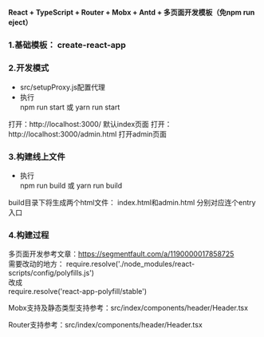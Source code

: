 #### React + TypeScript + Router + Mobx + Antd + 多页面开发模板（免npm run eject） 

### 1.基础模板： create-react-app 

### 2.开发模式
* src/setupProxy.js配置代理
* 执行  
npm run start 
或
yarn run start

打开：http://localhost:3000/ 默认index页面
打开：http://localhost:3000/admin.html 打开admin页面

### 3.构建线上文件
* 执行  
npm run build 
或
yarn run build

build目录下将生成两个html文件： index.html和admin.html 分别对应连个entry入口

### 4.构建过程  
多页面开发参考文章：https://segmentfault.com/a/1190000017858725  
需要改动的地方：
require.resolve('./node_modules/react-scripts/config/polyfills.js')  
改成  
require.resolve('react-app-polyfill/stable')

Mobx支持及静态类型支持参考：src/index/components/header/Header.tsx

Router支持参考：src/index/components/header/Header.tsx

